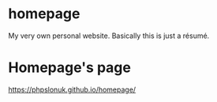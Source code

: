 # homepage
My very own personal website. Basically this is just a résumé.
# Homepage's page
https://phpslonuk.github.io/homepage/